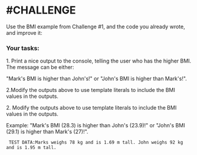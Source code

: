 <h1>#CHALLENGE </h1>
<p>Use the BMI example from Challenge #1, and the code you already wrote, and improve it:</p>


<h3>Your tasks:</h3>


<p>1. Print a nice output to the console, telling the user who has the higher BMI. The message can be either:</p>
<p>"Mark's BMI is higher than John's!" or "John's BMI is higher than Mark's!".</p>

<p>2.Modify the outputs above to use template literals to include the BMI values in the outputs.</p>




<p>2. Modify the outputs above to use template literals to include the BMI values in the outputs.</p>


<p>Example: "Mark's BMI (28.3) is higher than John's (23.9)!" or "John's BMI (29.1) is higher than Mark's (27)!".</p>


~~~~
 TEST DATA:Marks weighs 78 kg and is 1.69 m tall. John weighs 92 kg and is 1.95 m tall.

~~~~
